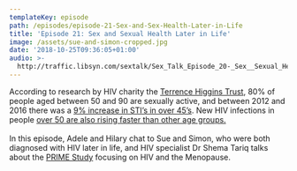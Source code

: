 ```yaml
---
templateKey: episode
path: /episodes/episode-21-Sex-and-Sex-Health-Later-in-Life
title: 'Episode 21: Sex and Sexual Health Later in Life'
image: /assets/sue-and-simon-cropped.jpg
date: '2018-10-25T09:36:05+01:00'
audio: >-
  http://traffic.libsyn.com/sextalk/Sex_Talk_Episode_20-_Sex__Sexual_Health_Later_in_Life_Podcast.mp3
---
```

According to research by HIV charity the [Terrence Higgins Trust](https://www.tht.org.uk/), 80% of people aged between 50 and 90 are sexually active, and between 2012 and 2016 there was a [9% increase in STI’s in over 45’s](https://www.fpa.org.uk/factsheets/sexually-transmitted-infections). New HIV infections in people [over 50 are also rising faster than other age groups. ](https://www.theguardian.com/society/2017/sep/26/hiv-rates-climbing-among-over-50s-in-uk-and-europe-researchers-warn)\
\
In this episode, Adele and Hilary chat to Sue and Simon, who were both diagnosed with HIV later in life, and HIV specialist Dr Shema Tariq talks about the [PRIME Study](http://www.ucl.ac.uk/iph/research/sexualhealthandhiv/prime-study) focusing on HIV and the Menopause.
